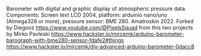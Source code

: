 Barometer with digital and graphic display of atmospheric pressure data.
Components: Screen text LCD 2004, platform: arduinio nano/uno (Atmega328 or more), pressure sensor: BME 280.
Amatroskin 2022.
Forked by Diegooz https://www.youtube.com/@PixelsSquad
from this two projects by Mirko Pavleski
https://www.hackster.io/mircemk/arduino-barometer-barograph-with-bme280-sensor-fdafe2#things
https://www.hackster.io/mircemk/diy-advanced-arduino-barometer-0dacc8


